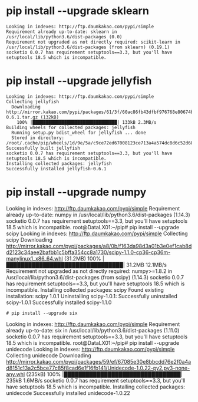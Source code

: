   
# pip install --upgrade sklearn  
~~~
Looking in indexes: http://ftp.daumkakao.com/pypi/simple
Requirement already up-to-date: sklearn in /usr/local/lib/python3.6/dist-packages (0.0)
Requirement not upgraded as not directly required: scikit-learn in /usr/local/lib/python3.6/dist-packages (from sklearn) (0.19.1)
socketio 0.0.7 has requirement setuptools==3.3, but you'll have setuptools 18.5 which is incompatible.
~~~
# pip install --upgrade jellyfish  
~~~
Looking in indexes: http://ftp.daumkakao.com/pypi/simple
Collecting jellyfish
  Downloading http://mirror.kakao.com/pypi/packages/61/3f/60ac86fb43dfbf976768e80674b5538e535f6eca5aa7806cf2fdfd63550f/jellyfish-0.6.1.tar.gz (132kB)
    100% |████████████████████████████████| 133kB 2.3MB/s 
Building wheels for collected packages: jellyfish
  Running setup.py bdist_wheel for jellyfish ... done
  Stored in directory: /root/.cache/pip/wheels/1d/9e/5a/c9ce72ed67008123ce713a4a574dc8d6c52d6886e0a68c5332
Successfully built jellyfish
socketio 0.0.7 has requirement setuptools==3.3, but you'll have setuptools 18.5 which is incompatible.
Installing collected packages: jellyfish
Successfully installed jellyfish-0.6.1
~~~
# pip install --upgrade numpy  
Looking in indexes: http://ftp.daumkakao.com/pypi/simple
Requirement already up-to-date: numpy in /usr/local/lib/python3.6/dist-packages (1.14.3)
socketio 0.0.7 has requirement setuptools==3.3, but you'll have setuptools 18.5 which is incompatible.
root@DataLX01:~/pip# pip install --upgrade scipy
Looking in indexes: http://ftp.daumkakao.com/pypi/simple
Collecting scipy
  Downloading http://mirror.kakao.com/pypi/packages/a8/0b/f163da98d3a01b3e0ef1cab8dd2123c34aee2bafbb1c5bffa354cc8a1730/scipy-1.1.0-cp36-cp36m-manylinux1_x86_64.whl (31.2MB)
    100% |████████████████████████████████| 31.2MB 12.1MB/s 
Requirement not upgraded as not directly required: numpy>=1.8.2 in /usr/local/lib/python3.6/dist-packages (from scipy) (1.14.3)
socketio 0.0.7 has requirement setuptools==3.3, but you'll have setuptools 18.5 which is incompatible.
Installing collected packages: scipy
  Found existing installation: scipy 1.0.1
    Uninstalling scipy-1.0.1:
      Successfully uninstalled scipy-1.0.1
Successfully installed scipy-1.1.0
~~~
# pip install --upgrade six
~~~
Looking in indexes: http://ftp.daumkakao.com/pypi/simple
Requirement already up-to-date: six in /usr/local/lib/python3.6/dist-packages (1.11.0)
socketio 0.0.7 has requirement setuptools==3.3, but you'll have setuptools 18.5 which is incompatible.
root@DataLX01:~/pip# pip install --upgrade unidecode
Looking in indexes: http://ftp.daumkakao.com/pypi/simple
Collecting unidecode
  Downloading http://mirror.kakao.com/pypi/packages/59/ef/67085e30e8bbcdd76e2f0a4ad8151c13a2c5bce77c85f8cad6e1f16fb141/Unidecode-1.0.22-py2.py3-none-any.whl (235kB)
    100% |████████████████████████████████| 235kB 1.6MB/s 
socketio 0.0.7 has requirement setuptools==3.3, but you'll have setuptools 18.5 which is incompatible.
Installing collected packages: unidecode
Successfully installed unidecode-1.0.22
~~~
